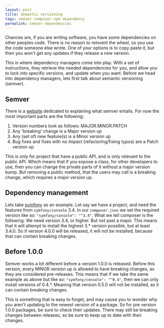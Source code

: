 ```yaml
---
layout: post
title: Semantic versioning
tags: semver composer npm dependency
permalink: semver-dependencies
---
```


Chances are, if you are writing software, you have some dependencies on other peoples code.
There is no reason to reinvent the wheel, so you use the code someone else wrote.
One of your options is to copy paste it, but then you won't get any updates if they release
a new version.

This is where dependency managers come into play. With a set of instructions, they retrieve the
needed dependencies for you, and allow you to lock into specific versions, and update when you want.
Before we head into dependency managers, lets first talk about semantic versioning (semver).
<!--more-->
## Semver

There is a [website][semver] dedicated to explaining what semver entails. For now the most important
parts are the following:

1. Version numbers look as follows: MAJOR.MINOR.PATCH
2. Any 'breaking' change is a Major version up
3. Any (set of) new feature(s) is a Minor version up
4. Bug fixes and fixes with no impact (refactoring/fixing typos) are a Patch version up

This is only for project that have a public API, and is only relevant to the public API. Which means
that if you expose a class, for other developers to use, then you can change the private parts of it
without a major version bump. But removing a public method, that the users may call is a breaking change,
which requires a major version up.

## Dependency management

Lets take [symfony][symfony-web] as an example. Let say we have a project, and need the features from
`symfony/console` 3.4. In our `composer.json` we set the required version like so: `"symfony/console": "^3.4"`.
What we tell composer is the following: We need version 3.4, or higher. But not past a major.
This means that it will attempt to install the highest 3.* version possible, but at least 3.4.0. So if version
4.0.0 will be released, it will not be installed, because that can contain breaking changes.

## Before 1.0.0

Semver works a bit different before a version 1.0.0 is released. Before this version, every MINOR version up is
allowed to have breaking changes, as they are considered pre-releases. This means that if we take the same example as above
but like so: `"symfony/console": "^0.4"`, then we can only install versions of 0.4.*. Meaning that version 0.5.0 will not be
installed, as it can contain breaking changes.

This is something that is easy to forget, and may cause you to wonder why you aren't updating to the newest version of a package.
So for pre version 1.0.0 packages, be sure to check their updates. There may still be breaking changes between releases, so be sure
to keep up to date with their changes.

[semver]: https://semver.org/
[symfony-web]: https://symfony.com/
